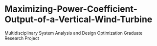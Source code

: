 # Maximizing-Power-Coefficient-Output-of-a-Vertical-Wind-Turbine
Multidisciplinary System Analysis and Design Optimization Graduate Research Project
